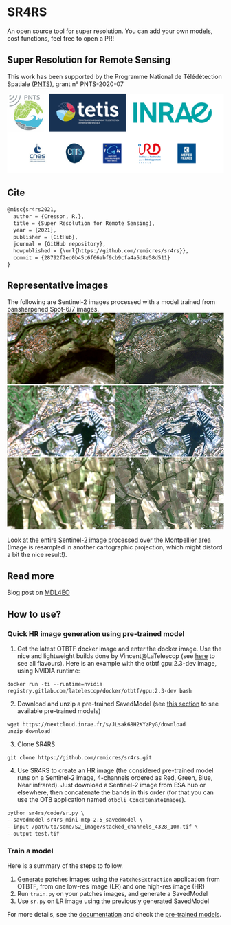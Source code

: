 # SR4RS

An open source tool for super resolution.
You can add your own models, cost functions, feel free to open a PR!

## Super Resolution for Remote Sensing

This work has been supported by the Programme National de Télédétection Spatiale ([PNTS](http://programmes.insu.cnrs.fr/pnts/)), grant n° PNTS-2020-07 

<img src ="doc/logos.jpg" />

## Cite

```
@misc{sr4rs2021,
  author = {Cresson, R.},
  title = {Super Resolution for Remote Sensing},
  year = {2021},
  publisher = {GitHub},
  journal = {GitHub repository},
  howpublished = {\url{https://github.com/remicres/sr4rs}},
  commit = {28792f2ed0b45c6f66abf9cb9cfa4a5d8e58d511}
}
```

## Representative images

The following are Sentinel-2 images processed with a model trained from pansharpened Spot-6/7 images.
<img src ="doc/c3.jpg" />
<img src ="doc/c2.jpg" />
<img src ="doc/c1.jpg" />

[Look at the entire Sentinel-2 image processed over the Montpellier area](https://remicres.github.io/super-resolution) (Image is resampled in another cartographic projection, which might distord a bit the nice result!).

## Read more

Blog post on [MDL4EO](https://mdl4eo.irstea.fr/2019/03/29/enhancement-of-sentinel-2-images-at-1-5m/)

## How to use?

### Quick HR image generation using pre-trained model

1. Get the latest OTBTF docker image and enter the docker image. Use the nice and lightweight builds done by Vincent@LaTelescop (see [here](https://gitlab.com/latelescop/docker/otbtf/container_registry/) to see all flavours). Here is an example with the otbtf gpu:2.3-dev image, using NVIDIA runtime:
```
docker run -ti --runtime=nvidia registry.gitlab.com/latelescop/docker/otbtf/gpu:2.3-dev bash
```

2. Download and unzip a pre-trained SavedModel (see [this section](doc/PRETRAINED_MODELS.md) to see available pre-trained models)
```
wget https://nextcloud.inrae.fr/s/JLsak68H2KYzPyG/download
unzip download
```

3. Clone SR4RS
```
git clone https://github.com/remicres/sr4rs.git
```

4. Use SR4RS to create an HR image (the considered pre-trained model runs on a Sentinel-2 image, 4-channels ordered as Red, Green, Blue, Near infrared). Just download a Sentinel-2 image from ESA hub or elsewhere, then concatenate the bands in this order (for that you can use the OTB application named `otbcli_ConcatenateImages`).
```
python sr4rs/code/sr.py \
--savedmodel sr4rs_mini-mtp-2.5_savedmodel \
--input /path/to/some/S2_image/stacked_channels_4328_10m.tif \
--output test.tif
```

### Train a model

Here is a summary of the steps to follow.
1. Generate patches images using the `PatchesExtraction` application from OTBTF, from one low-res image (LR) and one high-res image (HR)
2. Run `train.py` on your patches images, and generate a SavedModel
3. Use `sr.py` on LR image using the previously generated SavedModel

For more details, see the [documentation](doc/HOW_TO.md) and check the [pre-trained models](doc/PRETRAINED_MODELS.md).
